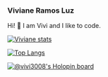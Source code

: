 ###  Viviane Ramos Luz

Hi! 👋 I am Vivi and I like to code. 

[![Viviane stats](https://github-readme-stats.vercel.app/api?username=vivi3008&show_icons=true&theme=tokyonight)](https://github.com/anuraghazra/github-readme-stats)

[![Top Langs](https://github-readme-stats.vercel.app/api/top-langs/?username=vivi3008&layout=compact&theme=tokyonigth)](https://github.com/anuraghazra/github-readme-stats)

[![@vivi3008's Holopin board](https://holopin.me/vivi3008)](https://holopin.io/@vivi3008)
